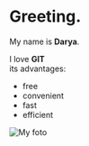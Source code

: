 # Greeting.

My name is **Darya**.

I love **GIT**  
its advantages:

- free
- convenient
- fast
- efficient


![My foto](https://wallbox.ru/resize/2560x1440/wallpapers/main2/201726/aktrisa-amerikanskaa12.jpg)
